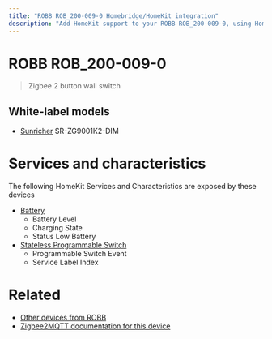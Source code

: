 ```yaml
---
title: "ROBB ROB_200-009-0 Homebridge/HomeKit integration"
description: "Add HomeKit support to your ROBB ROB_200-009-0, using Homebridge, Zigbee2MQTT and homebridge-z2m."
---
```

<!---
This file has been GENERATED using src/docgen/docgen.ts
DO NOT EDIT THIS FILE MANUALLY!
-->
# ROBB ROB_200-009-0
> Zigbee 2 button wall switch


## White-label models
* [Sunricher](../index.md#sunricher) SR-ZG9001K2-DIM

# Services and characteristics
The following HomeKit Services and Characteristics are exposed by
these devices

* [Battery](../../battery.md)
  * Battery Level
  * Charging State
  * Status Low Battery
* [Stateless Programmable Switch](../../action.md)
  * Programmable Switch Event
  * Service Label Index


# Related
* [Other devices from ROBB](../index.md#robb)
* [Zigbee2MQTT documentation for this device](https://www.zigbee2mqtt.io/devices/ROB_200-009-0.html)